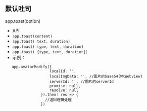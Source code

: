 ##  默认吐司  
app.toast(option)


*  API
  * ` app.toast(content) `
  * ` app.toast( text, duration) `
  * ` app.toast( type, text, duration) `
  * ` app.toast( {type, text, duration}) `
* 示例：
```
   app.avatarModify({
                    localId: '',
                    localImgData: '', //图片的base64(WKWebview)
                    serverId: '', //图片的serverId
                    promise: null,
                    resolve: null
                }).then( res => {
                  //返回逻辑处理
                })
``````
